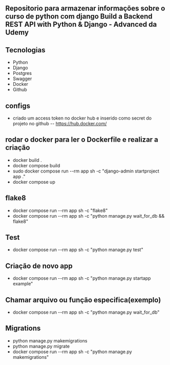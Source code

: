 ## Repositorio para armazenar informações sobre o curso de python com django Build a Backend REST API with Python & Django - Advanced da Udemy

## Tecnologias
- Python
- Django
- Postgres
- Swagger
- Docker
- Github

## configs
- criado um access token no docker hub e inserido como secret do projeto no github
-- https://hub.docker.com/

## rodar o docker para ler o Dockerfile e realizar a criação
- docker build .
- docker compose build
- sudo docker compose run --rm app sh -c  "django-admin startproject app ."
- docker compose up
## flake8
- docker compose run --rm app sh -c "flake8"
- docker compose run --rm app sh -c "python manage.py wait_for_db && flake8"
## Test
- docker compose run --rm app sh -c "python manage.py test"

## Criação de novo app
- docker compose run --rm app sh -c "python manage.py startapp example"

## Chamar arquivo ou função especifica(exemplo)
- docker compose run --rm app sh -c "python manage.py wait_for_db"

## Migrations
- python manage.py makemigrations
- python manage.py migrate
- docker compose run --rm app sh -c "python manage.py makemigrations"